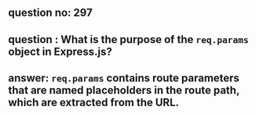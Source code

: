 
      
## question no: 297

## question : What is the purpose of the `req.params` object in Express.js?

## answer: `req.params` contains route parameters that are named placeholders in the route path, which are extracted from the URL.
      